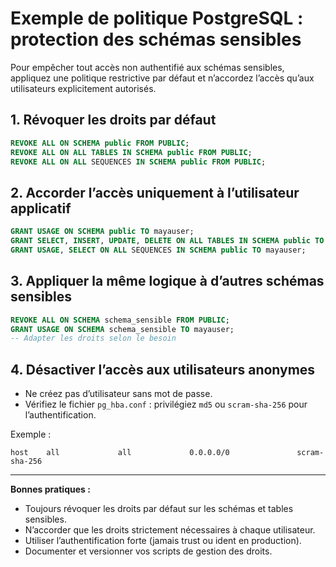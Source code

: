 # Exemple de politique PostgreSQL : protection des schémas sensibles

Pour empêcher tout accès non authentifié aux schémas sensibles, appliquez une politique restrictive par défaut et n’accordez l’accès qu’aux utilisateurs explicitement autorisés.

## 1. Révoquer les droits par défaut
```sql
REVOKE ALL ON SCHEMA public FROM PUBLIC;
REVOKE ALL ON ALL TABLES IN SCHEMA public FROM PUBLIC;
REVOKE ALL ON ALL SEQUENCES IN SCHEMA public FROM PUBLIC;
```

## 2. Accorder l’accès uniquement à l’utilisateur applicatif
```sql
GRANT USAGE ON SCHEMA public TO mayauser;
GRANT SELECT, INSERT, UPDATE, DELETE ON ALL TABLES IN SCHEMA public TO mayauser;
GRANT USAGE, SELECT ON ALL SEQUENCES IN SCHEMA public TO mayauser;
```

## 3. Appliquer la même logique à d’autres schémas sensibles
```sql
REVOKE ALL ON SCHEMA schema_sensible FROM PUBLIC;
GRANT USAGE ON SCHEMA schema_sensible TO mayauser;
-- Adapter les droits selon le besoin
```

## 4. Désactiver l’accès aux utilisateurs anonymes
- Ne créez pas d’utilisateur sans mot de passe.
- Vérifiez le fichier `pg_hba.conf` : privilégiez `md5` ou `scram-sha-256` pour l’authentification.

Exemple :
```
host    all             all             0.0.0.0/0               scram-sha-256
```

---

**Bonnes pratiques :**
- Toujours révoquer les droits par défaut sur les schémas et tables sensibles.
- N’accorder que les droits strictement nécessaires à chaque utilisateur.
- Utiliser l’authentification forte (jamais trust ou ident en production).
- Documenter et versionner vos scripts de gestion des droits.
